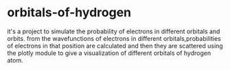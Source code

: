 # orbitals-of-hydrogen
it's a project to simulate the probability of electrons in different orbitals and orbits.
from the wavefunctions of electrons in different orbitals,probabilities of electrons in that position  are calculated  and then they are scattered using the plotly module to give a visualization of different orbitals of hydrogen atom.
